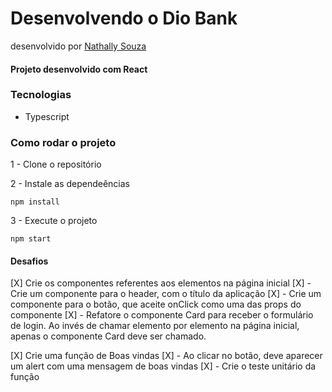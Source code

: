 # Desenvolvendo o Dio Bank

desenvolvido por [Nathally Souza](https://github.com/nathyts)

#### Projeto desenvolvido com React

### Tecnologias

- Typescript

### Como rodar o projeto

1 - Clone o repositório

2 - Instale as dependeências

    npm install

3 - Execute o projeto

    npm start

#### Desafios

[X] Crie os componentes referentes aos elementos na página inicial
[X] - Crie um componente para o header, com o título da aplicação
[X] - Crie um componente para o botão, que aceite onClick como uma das props do componente
[X] - Refatore o componente Card para receber o formulário de login. Ao invés de chamar elemento por elemento na página inicial, apenas o componente Card deve ser chamado.

[X] Crie uma função de Boas vindas
[X] - Ao clicar no botão, deve aparecer um alert com uma mensagem de boas vindas
[X] - Crie o teste unitário da função
